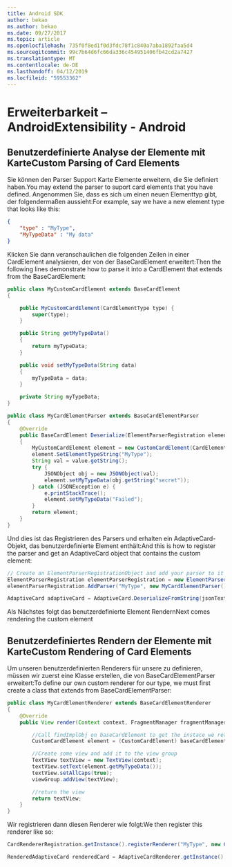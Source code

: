 ```yaml
---
title: Android SDK
author: bekao
ms.author: bekao
ms.date: 09/27/2017
ms.topic: article
ms.openlocfilehash: 735f0f8ed1f0d3fdc78f1c840a7aba1892faa5d4
ms.sourcegitcommit: 99c7b64d6fc66da336c454951406fb42cd2a7427
ms.translationtype: MT
ms.contentlocale: de-DE
ms.lasthandoff: 04/12/2019
ms.locfileid: "59553362"
---
```

# <a name="extensibility---android"></a><span data-ttu-id="51717-102">Erweiterbarkeit – Android</span><span class="sxs-lookup"><span data-stu-id="51717-102">Extensibility - Android</span></span>

## <a name="custom-parsing-of-card-elements"></a><span data-ttu-id="51717-103">Benutzerdefinierte Analyse der Elemente mit Karte</span><span class="sxs-lookup"><span data-stu-id="51717-103">Custom Parsing of Card Elements</span></span>

<span data-ttu-id="51717-104">Sie können den Parser Support Karte Elemente erweitern, die Sie definiert haben.</span><span class="sxs-lookup"><span data-stu-id="51717-104">You may extend the parser to suport card elements that you have defined.</span></span> <span data-ttu-id="51717-105">Angenommen Sie, dass es sich um einen neuen Elementtyp gibt, der folgendermaßen aussieht:</span><span class="sxs-lookup"><span data-stu-id="51717-105">For example, say we have a new element type that looks like this:</span></span>
```json
{
    "type" : "MyType",
    "MyTypeData" : "My data"
}
```

<span data-ttu-id="51717-106">Klicken Sie dann veranschaulichen die folgenden Zeilen in einer CardElement analysieren, der von der BaseCardElement erweitert:</span><span class="sxs-lookup"><span data-stu-id="51717-106">Then the following lines demonstrate how to parse it into a CardElement that extends from the BaseCardElement:</span></span>
```java
public class MyCustomCardElement extends BaseCardElement
{

    public MyCustomCardElement(CardElementType type) {
        super(type);
    }

    public String getMyTypeData()
    {
        return myTypeData;
    }

    public void setMyTypeData(String data)
    {
        myTypeData = data;
    }

    private String myTypeData;
}

public class MyCardElementParser extends BaseCardElementParser
{
    @Override
    public BaseCardElement Deserialize(ElementParserRegistration elementParserRegistration, ActionParserRegistration actionParserRegistration, JsonValue value)
    {
        MyCustomCardElement element = new CustomCardElement(CardElementType.Custom);
        element.SetElementTypeString("MyType");
        String val = value.getString();
        try {
            JSONObject obj = new JSONObject(val);
            element.setMyTypeData(obj.getString("secret"));
        } catch (JSONException e) {
            e.printStackTrace();
            element.setMyTypeData("Failed");
        }
        return element;
    }
}
```

<span data-ttu-id="51717-107">Und dies ist das Registrieren des Parsers und erhalten ein AdaptiveCard-Objekt, das benutzerdefinierte Element enthält:</span><span class="sxs-lookup"><span data-stu-id="51717-107">And this is how to register the parser and get an AdaptiveCard object that contains the custom element:</span></span>
```java
// Create an ElementParserRegistrationObject and add your parser to it
ElementParserRegistration elementParserRegistration = new ElementParserRegistration();
elementParserRegistration.AddParser("MyType", new MyCardElementParser());

AdaptiveCard adaptiveCard = AdaptiveCard.DeserializeFromString(jsonText, elementParserRegistration);
```

<span data-ttu-id="51717-108">Als Nächstes folgt das benutzerdefinierte Element Rendern</span><span class="sxs-lookup"><span data-stu-id="51717-108">Next comes rendering the custom element</span></span>

## <a name="custom-rendering-of-card-elements"></a><span data-ttu-id="51717-109">Benutzerdefiniertes Rendern der Elemente mit Karte</span><span class="sxs-lookup"><span data-stu-id="51717-109">Custom Rendering of Card Elements</span></span>

<span data-ttu-id="51717-110">Um unseren benutzerdefinierten Renderers für unsere zu definieren, müssen wir zuerst eine Klasse erstellen, die von BaseCardElementParser erweitert:</span><span class="sxs-lookup"><span data-stu-id="51717-110">To define our own custom renderer for our type, we must first create a class that extends from BaseCardElementParser:</span></span>
```java
public class MyCardElementRenderer extends BaseCardElementRenderer
{
    @Override
    public View render(Context context, FragmentManager fragmentManager, ViewGroup viewGroup, BaseCardElement baseCardElement, Vector<IInputHandler> inputActionHandlerList, ICardActionHandler cardActionHandler, HostConfig hostConfig, ContainerStyle containerStyle) {

        //Call findImplObj on baseCardElement to get the instace we returned at parse. We can then cast that object to our type
        CustomCardElement element = (CustomCardElement) baseCardElement.findImplObj();

        //Create some view and add it to the view group
        TextView textView = new TextView(context);
        textView.setText(element.getMyTypeData());
        textView.setAllCaps(true);
        viewGroup.addView(textView);

        //return the view
        return textView;
    }
}
```

<span data-ttu-id="51717-111">Wir registrieren dann diesen Renderer wie folgt:</span><span class="sxs-lookup"><span data-stu-id="51717-111">We then register this renderer like so:</span></span>
```java
CardRendererRegistration.getInstance().registerRenderer("MyType", new CustomBlahRenderer());

RenderedAdaptiveCard renderedCard = AdaptiveCardRenderer.getInstance().render(context, getSupportFragmentManager(), adaptiveCard, cardActionHandler, new HostConfig());
```

